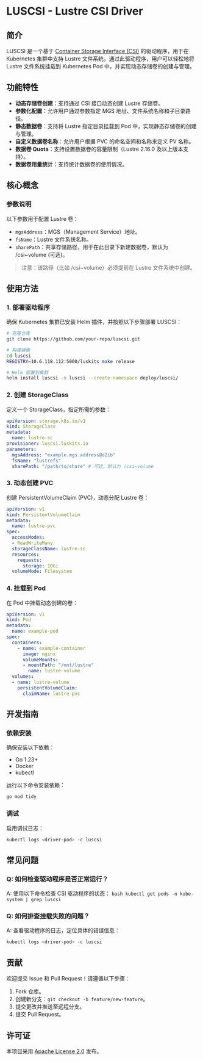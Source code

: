# LUSCSI - Lustre CSI Driver

## 简介
LUSCSI 是一个基于 [Container Storage Interface (CSI)](https://github.com/container-storage-interface/spec) 的驱动程序，用于在 Kubernetes 集群中支持 Lustre 文件系统。通过此驱动程序，用户可以轻松地将 Lustre 文件系统挂载到 Kubernetes Pod 中，并实现动态存储卷的创建与管理。

## 功能特性
- **动态存储卷创建**：支持通过 CSI 接口动态创建 Lustre 存储卷。
- **参数化配置**：允许用户通过参数指定 MGS 地址、文件系统名称和子目录路径。
- **静态数据卷**：支持将 Lustre 指定目录挂载到 Pod 中，实现静态存储卷的创建与管理。
- **自定义数据卷名称**：允许用户根据 PVC 的命名空间和名称来定义 PV 名称。
- **数据卷 Quota**：支持设置数据卷的容量限制（Lustre 2.16.0 及以上版本支持）。
- **数据卷用量统计**：支持统计数据卷的使用情况。

## 核心概念
### 参数说明
以下参数用于配置 Lustre 卷：
- `mgsAddress`：MGS（Management Service）地址。
- `fsName`：Lustre 文件系统名称。
- `sharePath`：共享存储路径，用于在此目录下新建数据卷，默认为 /csi~volume (可选)。
> 注意：该路径（比如 /csi~volume）必须提前在 Lustre 文件系统中创建。

## 使用方法

### 1. 部署驱动程序
确保 Kubernetes 集群已安装 Helm 插件，并按照以下步骤部署 LUSCSI：

```bash
# 克隆仓库
git clone https://github.com/your-repo/luscsi.git

# 构建镜像
cd luscsi
REGISTRY=10.6.118.112:5000/luskits make release

# Helm 部署到集群
helm install luscsi -n luscsi --create-namespace deploy/luscsi/
```

### 2. 创建 StorageClass
定义一个 StorageClass，指定所需的参数：

```yaml
apiVersion: storage.k8s.io/v1
kind: StorageClass
metadata:
  name: lustre-sc
provisioner: luscsi.luskits.io
parameters:
  mgsAddress: "example.mgs.address@o2ib"
  fsName: "lustrefs"
  sharePath: "/path/to/share" # 可选，默认为 /csi~volume
```

### 3. 动态创建 PVC
创建 PersistentVolumeClaim (PVC)，动态分配 Lustre 卷：

```yaml
apiVersion: v1
kind: PersistentVolumeClaim
metadata:
  name: lustre-pvc
spec:
  accessModes:
  - ReadWriteMany
  storageClassName: lustre-sc
  resources:
    requests:
      storage: 10Gi
  volumeMode: Filesystem
```

### 4. 挂载到 Pod
在 Pod 中挂载动态创建的卷：

```yaml
apiVersion: v1
kind: Pod
metadata:
  name: example-pod
spec:
  containers:
    - name: example-container
      image: nginx
      volumeMounts:
      - mountPath: "/mnt/lustre"
        name: lustre-volume
  volumes:
  - name: lustre-volume
    persistentVolumeClaim:
      claimName: lustre-pvc
```

## 开发指南

### 依赖安装
确保安装以下依赖：
- Go 1.23+
- Docker
- kubectl

运行以下命令安装依赖：
```bash
go mod tidy
```

### 调试
启用调试日志：
```bash
kubectl logs <driver-pod> -c luscsi
```


## 常见问题

### Q: 如何检查驱动程序是否正常运行？
A: 使用以下命令检查 CSI 驱动程序的状态：
    ```bash
    kubectl get pods -n kube-system | grep luscsi
    ```


### Q: 如何排查挂载失败的问题？
A: 查看驱动程序的日志，定位具体的错误信息：
```bash
kubectl logs <driver-pod> -c luscsi
```


## 贡献

欢迎提交 Issue 和 Pull Request！请遵循以下步骤：
1. Fork 仓库。
2. 创建新分支：`git checkout -b feature/new-feature`。
3. 提交更改并推送至远程分支。
4. 提交 Pull Request。
   
## 许可证

本项目采用 [Apache License 2.0](LICENSE) 发布。